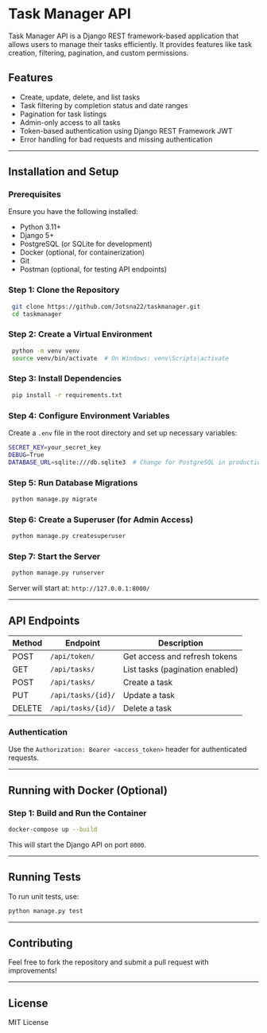 # Task Manager API

Task Manager API is a Django REST framework-based application that allows users to manage their tasks efficiently. It provides features like task creation, filtering, pagination, and custom permissions.

## Features
- Create, update, delete, and list tasks
- Task filtering by completion status and date ranges
- Pagination for task listings
- Admin-only access to all tasks
- Token-based authentication using Django REST Framework JWT
- Error handling for bad requests and missing authentication

---
## Installation and Setup

### Prerequisites
Ensure you have the following installed:
- Python 3.11+
- Django 5+
- PostgreSQL (or SQLite for development)
- Docker (optional, for containerization)
- Git
- Postman (optional, for testing API endpoints)

### Step 1: Clone the Repository
```sh
 git clone https://github.com/Jotsna22/taskmanager.git
 cd taskmanager
```

### Step 2: Create a Virtual Environment
```sh
 python -m venv venv
 source venv/bin/activate  # On Windows: venv\Scripts\activate
```

### Step 3: Install Dependencies
```sh
 pip install -r requirements.txt
```

### Step 4: Configure Environment Variables
Create a `.env` file in the root directory and set up necessary variables:
```sh
SECRET_KEY=your_secret_key
DEBUG=True
DATABASE_URL=sqlite:///db.sqlite3  # Change for PostgreSQL in production
```

### Step 5: Run Database Migrations
```sh
 python manage.py migrate
```

### Step 6: Create a Superuser (for Admin Access)
```sh
 python manage.py createsuperuser
```

### Step 7: Start the Server
```sh
 python manage.py runserver
```
Server will start at: `http://127.0.0.1:8000/`

---
## API Endpoints

| Method | Endpoint | Description |
|--------|-------------|-------------|
| POST   | `/api/token/` | Get access and refresh tokens |
| GET    | `/api/tasks/` | List tasks (pagination enabled) |
| POST   | `/api/tasks/` | Create a task |
| PUT    | `/api/tasks/{id}/` | Update a task |
| DELETE | `/api/tasks/{id}/` | Delete a task |

### Authentication
Use the `Authorization: Bearer <access_token>` header for authenticated requests.

---
## Running with Docker (Optional)

### Step 1: Build and Run the Container
```sh
docker-compose up --build
```
This will start the Django API on port `8000`.

---
## Running Tests
To run unit tests, use:
```sh
python manage.py test
```

---
## Contributing
Feel free to fork the repository and submit a pull request with improvements!

---
## License
MIT License

